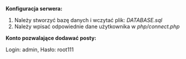 **Konfiguracja serwera:**

1. Należy stworzyć bazę danych i wczytać plik: *DATABASE.sql*
2. Należy wpisać odpowiednie dane użytkownika w *php/connect.php*

**Konto pozwalające dodawać posty:**

Login: admin, Hasło: root111
